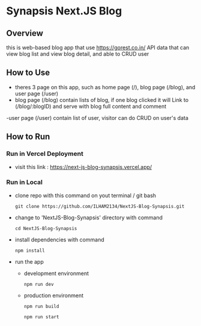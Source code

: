 # Synapsis Next.JS Blog

## Overview

this is web-based blog app that use https://gorest.co.in/ API data that can view blog list and view blog detail, and able to CRUD user

## How to Use

- theres 3 page on this app, such as home page (/), blog page (/blog), and user page (/user)
- blog page (/blog) contain lists of blog, if one blog clicked it will Link to (/blog/:blogID) and serve with blog full content and comment

-user page (/user) contain list of user, visitor can do CRUD on user's data

## How to Run

### Run in Vercel Deployment

- visit this link : https://next-js-blog-synapsis.vercel.app/

### Run in Local

- clone repo with this command on yout terminal / git bash
  ```
  git clone https://github.com/ILHAM2134/NextJS-Blog-Synapsis.git
  ```
- change to 'NextJS-Blog-Synapsis' directory with command
  ```
  cd NextJS-Blog-Synapsis
  ```
- install dependencies with command
  ```
  npm install
  ```
- run the app

  - development environment
    ```
    npm run dev
    ```
  - production environment

    ```
    npm run build

    npm run start
    ```
